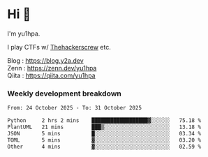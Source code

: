 # Hi 👋

I'm yu1hpa.

I play CTFs w/ [Thehackerscrew](https://www.thehackerscrew.team/) etc.

Blog : https://blog.y2a.dev  
Zenn : https://zenn.dev/yu1hpa  
Qiita : https://qiita.com/yu1hpa  

### Weekly development breakdown

<!--START_SECTION:waka-->

```txt
From: 24 October 2025 - To: 31 October 2025

Python     2 hrs 2 mins    ██████████████████▓░░░░░░   75.18 %
PlantUML   21 mins         ███▒░░░░░░░░░░░░░░░░░░░░░   13.18 %
JSON       5 mins          █░░░░░░░░░░░░░░░░░░░░░░░░   03.34 %
TOML       5 mins          ▓░░░░░░░░░░░░░░░░░░░░░░░░   03.20 %
Other      4 mins          ▓░░░░░░░░░░░░░░░░░░░░░░░░   02.59 %
```

<!--END_SECTION:waka-->

